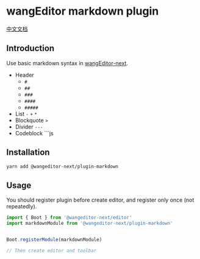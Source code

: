 # wangEditor markdown plugin

[中文文档](./README.md)

## Introduction

Use basic markdown syntax in [wangEditor-next](https://wangeditor-next.github.io/docs/en/).

- Header
  - `#`
  - `##`
  - `###`
  - `####`
  - `#####`
- List `-` `+` `*`
- Blockquote `>`
- Divider `---`
- Codeblock ```js

## Installation

```sh
yarn add @wangeditor-next/plugin-markdown
```

## Usage

You should register plugin before create editor, and register only once (not repeatedly).

```js
import { Boot } from '@wangeditor-next/editor'
import markdownModule from '@wangeditor-next/plugin-markdown'


Boot.registerModule(markdownModule)

// Then create editor and toolbar
```
